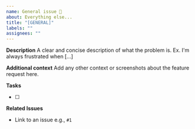 ```yaml
---
name: General issue 🧺
about: Everything else...
title: "[GENERAL]"
labels: ""
assignees: ""
---
```


**Description**
A clear and concise description of what the problem is. Ex. I'm always frustrated when [...]

**Additional context**
Add any other context or screenshots about the feature request here.

**Tasks**

- [ ]

**Related Issues**

- Link to an issue e.g., `#1`

